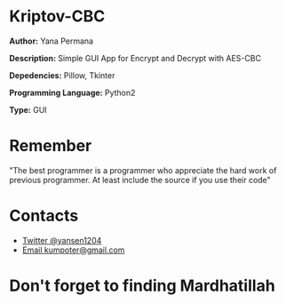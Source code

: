 # Kriptov-CBC

**Author:** Yana Permana

**Description:** Simple GUI App for Encrypt and Decrypt with AES-CBC

**Depedencies:** Pillow, Tkinter

**Programming Language:** Python2

**Type:** GUI

# Remember
"The best programmer is a programmer who appreciate the hard work of previous programmer. At least include the source if you use their code"

# Contacts
* [Twitter @yansen1204](https://twitter.com/yansen1204)
* [Email kumpoter@gmail.com](#)

# Don't forget to finding Mardhatillah
